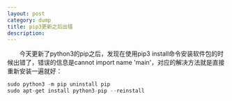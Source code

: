```yaml
---
layout: post
category: dump
title: pip3更新之后出错
description:
---
```


　　今天更新了python3的pip之后，发现在使用pip3 install命令安装软件包的时候出错了，错误的信息是cannot import name 'main'，对应的解决方法就是直接重新安装一遍就好：

```python
sudo python3 -m pip uninstall pip
sudo apt-get install python3-pip --reinstall
```